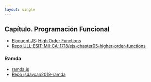 ```yaml
---
layout: single
---
```


## Capítulo. Programación Funcional

- [Eloquent JS](https://eloquentjavascript.net/index.html): [High Order Functions](https://eloquentjavascript.net/05_higher_order.html)
- [Repo ULL-ESIT-MII-CA-1718/ejs-chapter05-higher-order-functions](https://github.com/ULL-ESIT-MII-CA-1718/ejs-chapter05-higher-order-functions)

### Ramda

* [ramda.js](https://ramdajs.com/)
* [Repo jsdaycan2019-ramda](https://github.com/ULL-MII-SYTWS-1920/jsdaycan2019-ramda)